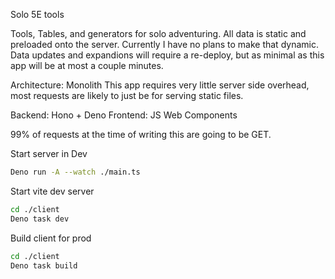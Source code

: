 Solo 5E tools

Tools, Tables, and generators for solo adventuring. All data is static and preloaded onto the server. Currently I have no plans to make that dynamic. Data updates and expandions will require a re-deploy, but as minimal as this app will be at most a couple minutes.

Architecture: Monolith
This app requires very little server side overhead, most requests are likely to just be for serving static files.

Backend: Hono + Deno
Frontend: JS Web Components

99% of requests at the time of writing this are going to be GET.

Start server in Dev

```bash
Deno run -A --watch ./main.ts
```

Start vite dev server

```bash
cd ./client
Deno task dev
```

Build client for prod

```bash
cd ./client
Deno task build
```
